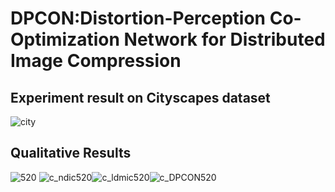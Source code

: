 # DPCON:Distortion-Perception Co-Optimization Network for Distributed Image Compression
## Experiment result on Cityscapes dataset
![city](https://github.com/user-attachments/assets/69f4879f-bcbc-4d8f-a489-1a008717560c)
## Qualitative Results
![520](https://github.com/user-attachments/assets/d57ba1a0-5efd-4323-8588-1059eb323238) ![c_ndic520](https://github.com/user-attachments/assets/a6394667-5966-44af-93b0-7cd6a9853eea)![c_ldmic520](https://github.com/user-attachments/assets/8324cd50-c986-409e-91bf-6037810150e4)![c_DPCON520](https://github.com/user-attachments/assets/496c46c6-8f13-40e2-b6c7-a6df4f855a84)






